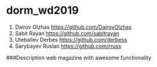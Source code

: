 # dorm_wd2019
1. Dairov Olzhas https://github.com/DairovOlzhas
2. Sabit Rayan https://github.com/sabitrayan
3. Utebaliev Derbes https://github.com/derbess
4. Sarybayev Ruslan https://github.com/rruss


###Description
web magazine with awesome functionality
